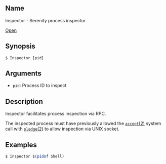 ## Name

Inspector - Serenity process inspector

[Open](file:///bin/Inspector)

## Synopsis

```**sh
$ Inspector [pid]
```

## Arguments

* `pid`: Process ID to inspect

## Description

Inspector facilitates process inspection via RPC.

The inspected process must have previously allowed the
[`accept`(2)](help://man/2/accept) system call with
[`pledge`(2)](help://man/2/pledge) to allow inspection
via UNIX socket.

## Examples

```sh
$ Inspector $(pidof Shell)
```

